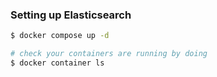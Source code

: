 

### Setting up Elasticsearch

```bash
$ docker compose up -d

# check your containers are running by doing
$ docker container ls
```